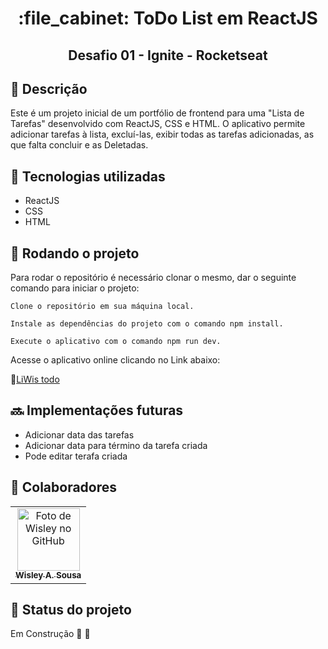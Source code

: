 <h1 align="center">:file_cabinet: ToDo List em ReactJS</h1>
<h2 align="center">Desafio 01 - Ignite - Rocketseat</h2>


## :memo: Descrição
Este é um projeto inicial de um portfólio de frontend para uma "Lista de Tarefas" desenvolvido com ReactJS, CSS e HTML. O aplicativo permite adicionar tarefas à lista, excluí-las, exibir todas as tarefas adicionadas, as que falta concluir e as Deletadas.

## :wrench: Tecnologias utilizadas
* ReactJS
* CSS
* HTML

## :rocket: Rodando o projeto
Para rodar o repositório é necessário clonar o mesmo, dar o seguinte comando para iniciar o projeto:
```
Clone o repositório em sua máquina local.
```
```
Instale as dependências do projeto com o comando npm install.
```
```
Execute o aplicativo com o comando npm run dev.
```
Acesse o aplicativo online clicando no Link abaixo: 

:link:[LiWis todo](https://ignite-desafio-01-rust.vercel.app/)


## :soon: Implementações futuras
* Adicionar data das tarefas
* Adicionar data para término da tarefa criada
* Pode editar terafa criada

## :handshake: Colaboradores
<table>
  <tr>
    <td align="center">
      <a href="http://github.com/tatialveso">
        <img src="https://github.com/wisleyasousa.png" width="100px;" alt="Foto de Wisley no GitHub"/><br>
        <sub>
          <b>Wisley A. Sousa</b>
        </sub>
      </a>
    </td>
  </tr>
</table>

## :dart: Status do projeto
Em Construção 👷 🚧 
